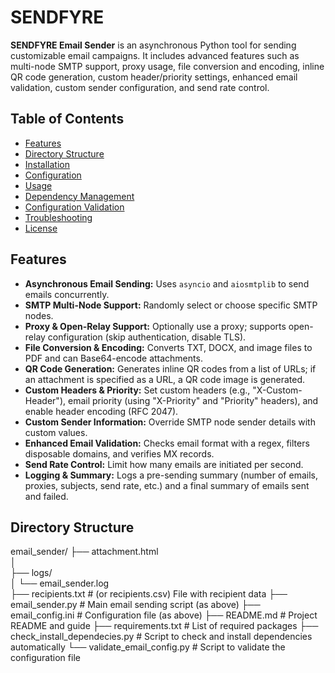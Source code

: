 # SENDFYRE

**SENDFYRE Email Sender** is an asynchronous Python tool for sending customizable email campaigns. It includes advanced features such as multi-node SMTP support, proxy usage, file conversion and encoding, inline QR code generation, custom header/priority settings, enhanced email validation, custom sender configuration, and send rate control.

## Table of Contents

- [Features](#features)
- [Directory Structure](#directory-structure)
- [Installation](#installation)
- [Configuration](#configuration)
- [Usage](#usage)
- [Dependency Management](#dependency-management)
- [Configuration Validation](#configuration-validation)
- [Troubleshooting](#troubleshooting)
- [License](#license)

## Features

- **Asynchronous Email Sending:** Uses `asyncio` and `aiosmtplib` to send emails concurrently.
- **SMTP Multi-Node Support:** Randomly select or choose specific SMTP nodes.
- **Proxy & Open-Relay Support:** Optionally use a proxy; supports open-relay configuration (skip authentication, disable TLS).
- **File Conversion & Encoding:** Converts TXT, DOCX, and image files to PDF and can Base64-encode attachments.
- **QR Code Generation:** Generates inline QR codes from a list of URLs; if an attachment is specified as a URL, a QR code image is generated.
- **Custom Headers & Priority:** Set custom headers (e.g., "X-Custom-Header"), email priority (using "X-Priority" and "Priority" headers), and enable header encoding (RFC 2047).
- **Custom Sender Information:** Override SMTP node sender details with custom values.
- **Enhanced Email Validation:** Checks email format with a regex, filters disposable domains, and verifies MX records.
- **Send Rate Control:** Limit how many emails are initiated per second.
- **Logging & Summary:** Logs a pre-sending summary (number of emails, proxies, subjects, send rate, etc.) and a final summary of emails sent and failed.

## Directory Structure

email_sender/
├── attachment.html                 
│             
├── logs/                        
│   └── email_sender.log         
├── recipients.txt               # (or recipients.csv) File with recipient data
├── email_sender.py              # Main email sending script (as above)
├── email_config.ini             # Configuration file (as above)
├── README.md                    # Project README and guide
├── requirements.txt             # List of required packages
├── check_install_dependecies.py # Script to check and install dependencies automatically
└── validate_email_config.py     # Script to validate the configuration file
